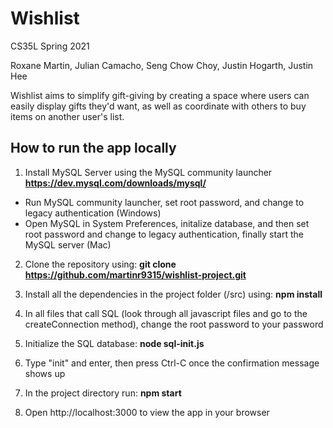 # Wishlist
CS35L Spring 2021

Roxane Martin, Julian Camacho, Seng Chow Choy, Justin Hogarth, Justin Hee

Wishlist aims to simplify gift-giving by creating a space where users can easily display gifts they'd want, as well as coordinate with others to buy items on another user's list.

## How to run the app locally
1. Install MySQL Server using the MySQL community launcher
**https://dev.mysql.com/downloads/mysql/**

- Run MySQL community launcher, set root password, and change to legacy authentication (Windows)
- Open MySQL in System Preferences, initalize database, and then set root password and change to legacy authentication, finally start the MySQL server (Mac)

2. Clone the repository using:
**git clone https://github.com/martinr9315/wishlist-project.git**

3. Install all the dependencies in the project folder (/src) using:
**npm install**

4. In all files that call SQL (look through all javascript files and go to the createConnection method), change the root password to your password

5. Initialize the SQL database:
**node sql-init.js**

6. Type "init" and enter, then press Ctrl-C once the confirmation message shows up

7. In the project directory run:
**npm start**

8. Open http://localhost:3000 to view the app in your browser

